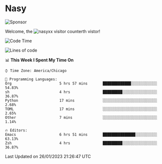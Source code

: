 # Nasy

<!--
<p align="center">
<img height="200" src="https://github-readme-stats.vercel.app/api?username=nasyxx&count_private=true&show_icons=true&theme=dracula&include_all_commits=true"/>
<img height="200" src="https://github-readme-stats.vercel.app/api/top-langs/?username=nasyxx&theme=dracula&hide=html,jupyter+notebook&count_private=true&show_icons=true"/>
</p>

  
----------------
-->

![Sponsor](https://img.shields.io/static/v1.svg?label=Sponsor&message=%E2%9D%A4&logo=GitHub&style=flat&color=pink)
 
Welcome, the ![nasyxx visitor counter](https://count.getloli.com/get/@nasyxx?theme=rule34)th vistor!
 
<!--START_SECTION:waka-->
![Code Time](http://img.shields.io/badge/Code%20Time-3%2C127%20hrs%2057%20mins-blue)

![Lines of code](https://img.shields.io/badge/From%20Hello%20World%20I%27ve%20Written-5%20Million%20lines%20of%20code-blue)

📊 **This Week I Spent My Time On** 

```text
⌚︎ Time Zone: America/Chicago

💬 Programming Languages: 
Org                      5 hrs 57 mins       █████████████░░░░░░░░░░░░   54.83% 
sh                       4 hrs               █████████░░░░░░░░░░░░░░░░   36.87% 
Python                   17 mins             ░░░░░░░░░░░░░░░░░░░░░░░░░   2.68% 
TOML                     17 mins             ░░░░░░░░░░░░░░░░░░░░░░░░░   2.65% 
Other                    7 mins              ░░░░░░░░░░░░░░░░░░░░░░░░░   1.14%

🔥 Editors: 
Emacs                    6 hrs 51 mins       ███████████████░░░░░░░░░░   63.13% 
Zsh                      4 hrs               █████████░░░░░░░░░░░░░░░░   36.87%

```


 Last Updated on 26/01/2023 21:26:47 UTC
<!--END_SECTION:waka-->

<!-- ![visitors](https://visitor-badge.laobi.icu/badge?page_id=nasyxx.nasyxx) -->

